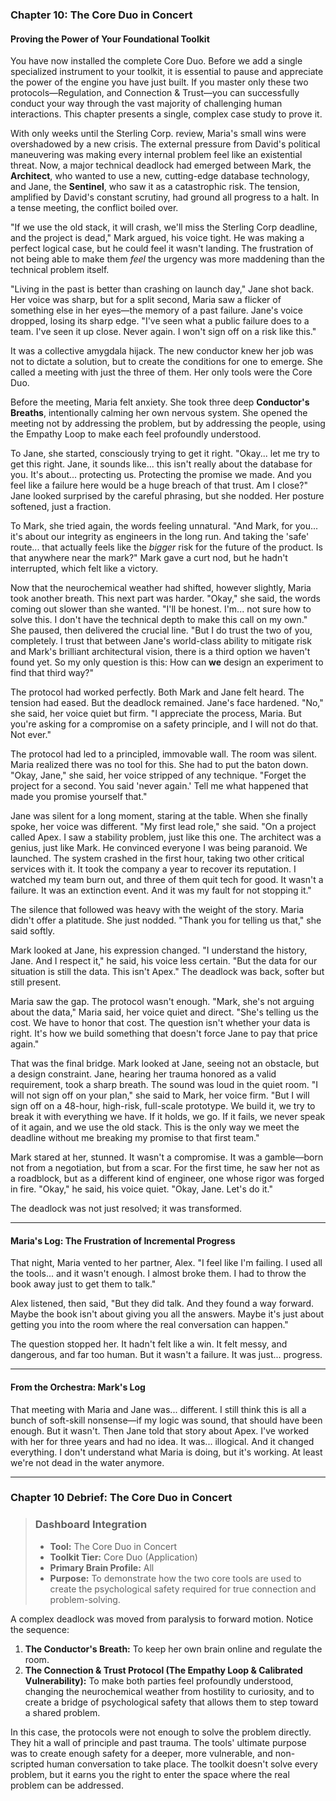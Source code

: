 ### **Chapter 10: The Core Duo in Concert**
#### Proving the Power of Your Foundational Toolkit

You have now installed the complete Core Duo. Before we add a single specialized instrument to your toolkit, it is essential to pause and appreciate the power of the engine you have just built. If you master only these two protocols—Regulation, and Connection & Trust—you can successfully conduct your way through the vast majority of challenging human interactions. This chapter presents a single, complex case study to prove it.

With only weeks until the Sterling Corp. review, Maria's small wins were overshadowed by a new crisis. The external pressure from David's political maneuvering was making every internal problem feel like an existential threat. Now, a major technical deadlock had emerged between Mark, the **Architect**, who wanted to use a new, cutting-edge database technology, and Jane, the **Sentinel**, who saw it as a catastrophic risk. The tension, amplified by David's constant scrutiny, had ground all progress to a halt. In a tense meeting, the conflict boiled over.

"If we use the old stack, it will crash, we'll miss the Sterling Corp deadline, and the project is dead," Mark argued, his voice tight. He was making a perfect logical case, but he could feel it wasn't landing. The frustration of not being able to make them *feel* the urgency was more maddening than the technical problem itself.

"Living in the past is better than crashing on launch day," Jane shot back. Her voice was sharp, but for a split second, Maria saw a flicker of something else in her eyes—the memory of a past failure. Jane's voice dropped, losing its sharp edge. "I've seen what a public failure does to a team. I've seen it up close. Never again. I won't sign off on a risk like this."

It was a collective amygdala hijack. The new conductor knew her job was not to dictate a solution, but to create the conditions for one to emerge. She called a meeting with just the three of them. Her only tools were the Core Duo.

Before the meeting, Maria felt anxiety. She took three deep **Conductor's Breaths**, intentionally calming her own nervous system. She opened the meeting not by addressing the problem, but by addressing the people, using the Empathy Loop to make each feel profoundly understood.

To Jane, she started, consciously trying to get it right. "Okay... let me try to get this right. Jane, it sounds like... this isn't really about the database for you. It's about... protecting us. Protecting the promise we made. And you feel like a failure here would be a huge breach of that trust. Am I close?" Jane looked surprised by the careful phrasing, but she nodded. Her posture softened, just a fraction.

To Mark, she tried again, the words feeling unnatural. "And Mark, for you... it's about our integrity as engineers in the long run. And taking the 'safe' route... that actually feels like the *bigger* risk for the future of the product. Is that anywhere near the mark?" Mark gave a curt nod, but he hadn't interrupted, which felt like a victory.

Now that the neurochemical weather had shifted, however slightly, Maria took another breath. This next part was harder. "Okay," she said, the words coming out slower than she wanted. "I'll be honest. I'm... not sure how to solve this. I don't have the technical depth to make this call on my own." She paused, then delivered the crucial line. "But I do trust the two of you, completely. I trust that between Jane's world-class ability to mitigate risk and Mark's brilliant architectural vision, there is a third option we haven't found yet. So my only question is this: How can **we** design an experiment to find that third way?"

The protocol had worked perfectly. Both Mark and Jane felt heard. The tension had eased. But the deadlock remained. Jane's face hardened. "No," she said, her voice quiet but firm. "I appreciate the process, Maria. But you're asking for a compromise on a safety principle, and I will not do that. Not ever."

The protocol had led to a principled, immovable wall. The room was silent. Maria realized there was no tool for this. She had to put the baton down. "Okay, Jane," she said, her voice stripped of any technique. "Forget the project for a second. You said 'never again.' Tell me what happened that made you promise yourself that."

Jane was silent for a long moment, staring at the table. When she finally spoke, her voice was different. "My first lead role," she said. "On a project called Apex. I saw a stability problem, just like this one. The architect was a genius, just like Mark. He convinced everyone I was being paranoid. We launched. The system crashed in the first hour, taking two other critical services with it. It took the company a year to recover its reputation. I watched my team burn out, and three of them quit tech for good. It wasn't a failure. It was an extinction event. And it was my fault for not stopping it."

The silence that followed was heavy with the weight of the story. Maria didn't offer a platitude. She just nodded. "Thank you for telling us that," she said softly.

Mark looked at Jane, his expression changed. "I understand the history, Jane. And I respect it," he said, his voice less certain. "But the data for our situation is still the data. This isn't Apex." The deadlock was back, softer but still present.

Maria saw the gap. The protocol wasn't enough. "Mark, she's not arguing about the data," Maria said, her voice quiet and direct. "She's telling us the cost. We have to honor that cost. The question isn't whether your data is right. It's how we build something that doesn't force Jane to pay that price again."

That was the final bridge. Mark looked at Jane, seeing not an obstacle, but a design constraint. Jane, hearing her trauma honored as a valid requirement, took a sharp breath. The sound was loud in the quiet room. "I will not sign off on your plan," she said to Mark, her voice firm. "But I will sign off on a 48-hour, high-risk, full-scale prototype. We build it, we try to break it with everything we have. If it holds, we go. If it fails, we never speak of it again, and we use the old stack. This is the only way we meet the deadline without me breaking my promise to that first team."

Mark stared at her, stunned. It wasn't a compromise. It was a gamble—born not from a negotiation, but from a scar. For the first time, he saw her not as a roadblock, but as a different kind of engineer, one whose rigor was forged in fire. "Okay," he said, his voice quiet. "Okay, Jane. Let's do it."

The deadlock was not just resolved; it was transformed.

---
#### **Maria's Log: The Frustration of Incremental Progress**
That night, Maria vented to her partner, Alex. "I feel like I'm failing. I used all the tools... and it wasn't enough. I almost broke them. I had to throw the book away just to get them to talk."

Alex listened, then said, "But they did talk. And they found a way forward. Maybe the book isn't about giving you all the answers. Maybe it's just about getting you into the room where the real conversation can happen."

The question stopped her. It hadn't felt like a win. It felt messy, and dangerous, and far too human. But it wasn't a failure. It was just... progress.

---
#### **From the Orchestra: Mark's Log**
That meeting with Maria and Jane was... different. I still think this is all a bunch of soft-skill nonsense—if my logic was sound, that should have been enough. But it wasn't. Then Jane told that story about Apex. I've worked with her for three years and had no idea. It was... illogical. And it changed everything. I don't understand what Maria is doing, but it's working. At least we're not dead in the water anymore.

---
### **Chapter 10 Debrief: The Core Duo in Concert**

> ### **Dashboard Integration**
>
> *   **Tool:** The Core Duo in Concert
> *   **Toolkit Tier:** Core Duo (Application)
> *   **Primary Brain Profile:** All
> *   **Purpose:** To demonstrate how the two core tools are used to create the psychological safety required for true connection and problem-solving.

A complex deadlock was moved from paralysis to forward motion. Notice the sequence:
1.  **The Conductor's Breath:** To keep her own brain online and regulate the room.
2.  **The Connection & Trust Protocol (The Empathy Loop & Calibrated Vulnerability):** To make both parties feel profoundly understood, changing the neurochemical weather from hostility to curiosity, and to create a bridge of psychological safety that allows them to step toward a shared problem.

In this case, the protocols were not enough to solve the problem directly. They hit a wall of principle and past trauma. The tools' ultimate purpose was to create enough safety for a deeper, more vulnerable, and non-scripted human conversation to take place. The toolkit doesn't solve every problem, but it earns you the right to enter the space where the real problem can be addressed.
      
